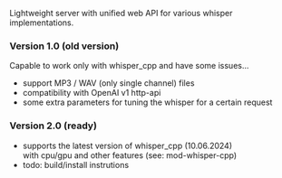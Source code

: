 <p>
    Lightweight server with unified web API for various whisper implementations.<br>
</p>

### Version 1.0 (old version)
Capable to work only with whisper_cpp and have some issues...
- support MP3 / WAV (only single channel) files
- compatibility with OpenAI v1 http-api
- some extra parameters for tuning the whisper for a certain request

### Version 2.0 (ready)
- supports the latest version of whisper_cpp (10.06.2024)<br> 
  with cpu/gpu and other features (see: mod-whisper-cpp)
- todo: build/install instrutions


